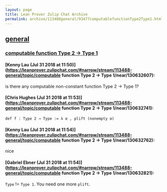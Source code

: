 ```yaml
---
layout: page
title: Lean Prover Zulip Chat Archive 
permalink: archive/113488general/93477computablefunctionType2Type1.html
---
```


## [general](index.html)
### [computable function Type 2 -> Type 1](93477computablefunctionType2Type1.html)

#### [Kenny Lau (Jul 31 2018 at 11:50)](https://leanprover.zulipchat.com/#narrow/stream/113488-general/topic/computable function Type 2 -> Type 1/near/130632607):
is there any computable non-constant function Type 2 -> Type 1?

#### [Chris Hughes (Jul 31 2018 at 11:53)](https://leanprover.zulipchat.com/#narrow/stream/113488-general/topic/computable function Type 2 -> Type 1/near/130632741):
`def f : Type 2 → Type := λ α , plift (nonempty α)`

#### [Kenny Lau (Jul 31 2018 at 11:54)](https://leanprover.zulipchat.com/#narrow/stream/113488-general/topic/computable function Type 2 -> Type 1/near/130632762):
nice

#### [Gabriel Ebner (Jul 31 2018 at 11:54)](https://leanprover.zulipchat.com/#narrow/stream/113488-general/topic/computable function Type 2 -> Type 1/near/130632821):
`Type` != `Type 1`.  You need one more `plift`.

